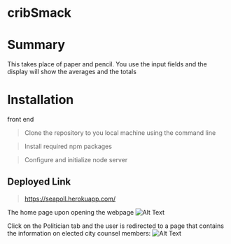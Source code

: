 # cribSmack

# Summary
This takes place of paper and pencil. 
You use the input fields and the display will show the averages and the totals 

# Installation
front end
> Clone the repository to you local machine using the command line

> Install required npm packages

> Configure and initialize node server

## Deployed Link
> https://seapoll.herokuapp.com/

 
 The home page  upon opening the webpage ![Alt Text](public/css/seaPollScreen/seaPollHome.png)

 Click on the Politician tab and the user is redirected to a page that contains the information on elected city counsel members: ![Alt Text](public/css/seaPollScreen/politicians.png)
 